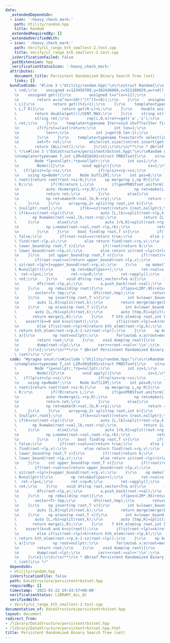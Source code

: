 ```yaml
---
data:
  _extendedDependsOn:
  - icon: ':heavy_check_mark:'
    path: Utility/random.hpp
    title: Random
  _extendedRequiredBy: []
  _extendedVerifiedWith:
  - icon: ':heavy_check_mark:'
    path: Verify/LC_range_kth_smallest-2.test.cpp
    title: Verify/LC_range_kth_smallest-2.test.cpp
  _isVerificationFailed: false
  _pathExtension: hpp
  _verificationStatusIcon: ':heavy_check_mark:'
  attributes:
    document_title: Persistent Randomized Binary Search Tree (set)
    links: []
  bundledCode: "#line 2 \"Utility/random.hpp\"\n\r\nstruct Random{\r\n    random_device\
    \ rnd;\r\n    unsigned x=123456789,y=362436069,z=521288629,w=rnd();\r\n    Random(){}\r\
    \n    unsigned get(){\r\n        unsigned t=x^(x<<11);\r\n        x=y,y=z,z=w;\r\
    \n        return w=(w^(w<<19))^(t^(t>>8));\r\n    }\r\n    unsigned get(unsigned\
    \ L){\r\n        return get()%(L+1);\r\n    }\r\n    template<typename T>T get(T\
    \ L,T R){\r\n        return get(R-L)+L;\r\n    }\r\n    double uniform(){\r\n\
    \        return double(get())/UINT_MAX;\r\n    }\r\n    string str(int n){\r\n\
    \        string ret;\r\n        rep(i,0,n)ret+=get('a','z');\r\n        return\
    \ ret;\r\n    }\r\n    template<typename Iter>void shuffle(Iter first,Iter last){\r\
    \n        if(first==last)return;\r\n        int len=1;\r\n        for(auto it=first+1;it!=last;it++){\r\
    \n            len++;\r\n            int j=get(0,len-1);\r\n            if(j!=len-1)iter_swap(it,first+j);\r\
    \n        }\r\n    }\r\n    template<typename T>vector<T> select(int n,T L,T R){\r\
    \n        set<T> ret;\r\n        while(ret.size()<n)ret.insert(get(L,R));\r\n\
    \        return {ALL(ret)};\r\n    }\r\n};\r\n\r\n/**\r\n * @brief Random\r\n\
    \ */\n#line 3 \"DataStructure/persistentrbstset.hpp\"\n\r\nRandom genPRBSTset;\r\
    \ntemplate<typename T,int LIM=5010101>struct PRBSTset{\r\n    struct Node{\r\n\
    \        Node *lp=nullptr,*rp=nullptr;\r\n        int sz=1;\r\n        T val;\r\
    \n        Node(){}\r\n        void apply(){\r\n            sz=1;\r\n         \
    \   if(lp)sz+=lp->sz;\r\n            if(rp)sz+=rp->sz;\r\n        }\r\n    };\r\
    \n    using np=Node*;\r\n    Node buf[LIM];\r\n    int pos=0;\r\n    int sz(np\
    \ root){return root?root->sz:0;}\r\n    np merge(np L,np R){\r\n        if(!L)return\
    \ R;\r\n        if(!R)return L;\r\n        if(genPRBSTset.uniform()*(sz(L)+sz(R))<sz(L)){\r\
    \n            auto rb=merge(L->rp,R);\r\n            np ret=make(L->val,L->lp,rb);\r\
    \n            return ret;\r\n        }\r\n        else{\r\n            auto lb=merge(L,R->lp);\r\
    \n            np ret=make(R->val,lb,R->rp);\r\n            return ret;\r\n   \
    \     }\r\n    }\r\n    array<np,2> split(np root,int k){\r\n        if(k<=0)return\
    \ {nullptr,root};\r\n        if(k>=sz(root))return {root,nullptr};\r\n       \
    \ if(k<=sz(root->lp)){\r\n            auto [L,lb]=split(root->lp,k);\r\n     \
    \       np R=make(root->val,lb,root->rp);\r\n            return {L,R};\r\n   \
    \     }\r\n        else{\r\n            auto [rb,R]=split(root->rp,k-1-sz(root->lp));\r\
    \n            np L=make(root->val,root->lp,rb);\r\n            return {L,R};\r\
    \n        }\r\n    }\r\n    bool find(np root,T v){\r\n        if(!root)return\
    \ false;\r\n        if(root->val==v)return true;\r\n        else if(root->val>v)return\
    \ find(root->lp,v);\r\n        else return find(root->rp,v);\r\n    }\r\n    int\
    \ lower_bound(np root,T v){\r\n        if(!root)return 0;\r\n        if(root->val>v)return\
    \ lower_bound(root->lp,v);\r\n        else return sz(root->lp)+1+lower_bound(root->rp,v);\r\
    \n    }\r\n    int upper_bound(np root,T v){\r\n        if(!root)return 0;\r\n\
    \        if(root->val>=v)return upper_bound(root->lp,v);\r\n        else return\
    \ sz(root->lp)+1+upper_bound(root->rp,v);\r\n    }\r\n    np make(T v,np L=nullptr,np\
    \ R=nullptr){\r\n        np ret=&buf[pos++];\r\n        ret->val=v;\r\n      \
    \  ret->lp=L;\r\n        ret->rp=R;\r\n        ret->apply();\r\n        return\
    \ ret;\r\n    }\r\n    void dfs(np root,vector<T>& a){\r\n        if(!root)return;\r\
    \n        dfs(root->lp,a);\r\n        a.push_back(root->val);\r\n        dfs(root->rp,a);\r\
    \n    }\r\n    np rebuild(np root){\r\n        if(pos<LIM*.95)return root;\r\n\
    \        vector<T> tmp;\r\n        dfs(root,tmp);\r\n        return build(tmp);\r\
    \n    }\r\n    np insert(np root,T v){\r\n        int k=lower_bound(root,v);\r\
    \n        auto [L,R]=split(root,k);\r\n        return merge(merge(L,make(v)),R);\r\
    \n    }\r\n    np erase(np root,T v){\r\n        int k=lower_bound(root,v);\r\n\
    \        auto [L,rb]=split(root,k);\r\n        auto [tmp,R]=split(rb,1);\r\n \
    \       return merge(L,R);\r\n    }\r\n    T kth_elem(np root,int k){\r\n    \
    \    assert(k<=0 and k<sz(root));\r\n        if(sz(root->lp)==k)return root->val;\r\
    \n        else if(sz(root->lp)>k)return kth_elem(root->lp,k);\r\n        else\
    \ return kth_elem(root->rp,k-1-sz(root->lp));\r\n    }\r\n    np build(vector<T>&\
    \ a){\r\n        np root=nullptr;\r\n        for(auto& x:a)root=merge(root,make(x));\r\
    \n        return root;\r\n    }\r\n    void dump(np root){\r\n        if(!root)return;\r\
    \n        dump(root->lp);\r\n        cerr<<root->val<<'\\n';\r\n        dump(root->rp);\r\
    \n    }\r\n};\r\n\r\n/**\r\n * @brief Persistent Randomized Binary Search Tree\
    \ (set)\r\n */\n"
  code: "#pragma once\r\n#include \"Utility/random.hpp\"\r\n\r\nRandom genPRBSTset;\r\
    \ntemplate<typename T,int LIM=5010101>struct PRBSTset{\r\n    struct Node{\r\n\
    \        Node *lp=nullptr,*rp=nullptr;\r\n        int sz=1;\r\n        T val;\r\
    \n        Node(){}\r\n        void apply(){\r\n            sz=1;\r\n         \
    \   if(lp)sz+=lp->sz;\r\n            if(rp)sz+=rp->sz;\r\n        }\r\n    };\r\
    \n    using np=Node*;\r\n    Node buf[LIM];\r\n    int pos=0;\r\n    int sz(np\
    \ root){return root?root->sz:0;}\r\n    np merge(np L,np R){\r\n        if(!L)return\
    \ R;\r\n        if(!R)return L;\r\n        if(genPRBSTset.uniform()*(sz(L)+sz(R))<sz(L)){\r\
    \n            auto rb=merge(L->rp,R);\r\n            np ret=make(L->val,L->lp,rb);\r\
    \n            return ret;\r\n        }\r\n        else{\r\n            auto lb=merge(L,R->lp);\r\
    \n            np ret=make(R->val,lb,R->rp);\r\n            return ret;\r\n   \
    \     }\r\n    }\r\n    array<np,2> split(np root,int k){\r\n        if(k<=0)return\
    \ {nullptr,root};\r\n        if(k>=sz(root))return {root,nullptr};\r\n       \
    \ if(k<=sz(root->lp)){\r\n            auto [L,lb]=split(root->lp,k);\r\n     \
    \       np R=make(root->val,lb,root->rp);\r\n            return {L,R};\r\n   \
    \     }\r\n        else{\r\n            auto [rb,R]=split(root->rp,k-1-sz(root->lp));\r\
    \n            np L=make(root->val,root->lp,rb);\r\n            return {L,R};\r\
    \n        }\r\n    }\r\n    bool find(np root,T v){\r\n        if(!root)return\
    \ false;\r\n        if(root->val==v)return true;\r\n        else if(root->val>v)return\
    \ find(root->lp,v);\r\n        else return find(root->rp,v);\r\n    }\r\n    int\
    \ lower_bound(np root,T v){\r\n        if(!root)return 0;\r\n        if(root->val>v)return\
    \ lower_bound(root->lp,v);\r\n        else return sz(root->lp)+1+lower_bound(root->rp,v);\r\
    \n    }\r\n    int upper_bound(np root,T v){\r\n        if(!root)return 0;\r\n\
    \        if(root->val>=v)return upper_bound(root->lp,v);\r\n        else return\
    \ sz(root->lp)+1+upper_bound(root->rp,v);\r\n    }\r\n    np make(T v,np L=nullptr,np\
    \ R=nullptr){\r\n        np ret=&buf[pos++];\r\n        ret->val=v;\r\n      \
    \  ret->lp=L;\r\n        ret->rp=R;\r\n        ret->apply();\r\n        return\
    \ ret;\r\n    }\r\n    void dfs(np root,vector<T>& a){\r\n        if(!root)return;\r\
    \n        dfs(root->lp,a);\r\n        a.push_back(root->val);\r\n        dfs(root->rp,a);\r\
    \n    }\r\n    np rebuild(np root){\r\n        if(pos<LIM*.95)return root;\r\n\
    \        vector<T> tmp;\r\n        dfs(root,tmp);\r\n        return build(tmp);\r\
    \n    }\r\n    np insert(np root,T v){\r\n        int k=lower_bound(root,v);\r\
    \n        auto [L,R]=split(root,k);\r\n        return merge(merge(L,make(v)),R);\r\
    \n    }\r\n    np erase(np root,T v){\r\n        int k=lower_bound(root,v);\r\n\
    \        auto [L,rb]=split(root,k);\r\n        auto [tmp,R]=split(rb,1);\r\n \
    \       return merge(L,R);\r\n    }\r\n    T kth_elem(np root,int k){\r\n    \
    \    assert(k<=0 and k<sz(root));\r\n        if(sz(root->lp)==k)return root->val;\r\
    \n        else if(sz(root->lp)>k)return kth_elem(root->lp,k);\r\n        else\
    \ return kth_elem(root->rp,k-1-sz(root->lp));\r\n    }\r\n    np build(vector<T>&\
    \ a){\r\n        np root=nullptr;\r\n        for(auto& x:a)root=merge(root,make(x));\r\
    \n        return root;\r\n    }\r\n    void dump(np root){\r\n        if(!root)return;\r\
    \n        dump(root->lp);\r\n        cerr<<root->val<<'\\n';\r\n        dump(root->rp);\r\
    \n    }\r\n};\r\n\r\n/**\r\n * @brief Persistent Randomized Binary Search Tree\
    \ (set)\r\n */"
  dependsOn:
  - Utility/random.hpp
  isVerificationFile: false
  path: DataStructure/persistentrbstset.hpp
  requiredBy: []
  timestamp: '2022-01-22 19:43:57+09:00'
  verificationStatus: LIBRARY_ALL_AC
  verifiedWith:
  - Verify/LC_range_kth_smallest-2.test.cpp
documentation_of: DataStructure/persistentrbstset.hpp
layout: document
redirect_from:
- /library/DataStructure/persistentrbstset.hpp
- /library/DataStructure/persistentrbstset.hpp.html
title: Persistent Randomized Binary Search Tree (set)
---
```

